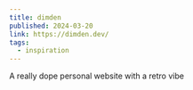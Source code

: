 ```yaml
---
title: dimden
published: 2024-03-20
link: https://dimden.dev/
tags:
  - inspiration
---
```


A really dope personal website with a retro vibe